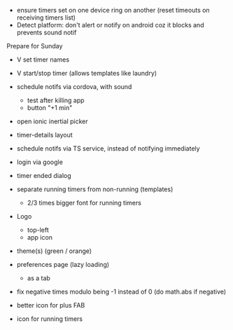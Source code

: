 * ensure timers set on one device ring on another (reset timeouts on receiving timers list)
* Detect platform: don't alert or notify on android coz it blocks and prevents sound notif

Prepare for Sunday

* V set timer names
* V start/stop timer (allows templates like laundry)
* schedule notifs via cordova, with sound
  * test after killing app
  * button "+1 min"
* open ionic inertial picker
* timer-details layout

* schedule notifs via TS service, instead of notifying immediately
* login via google
* timer ended dialog
* separate running timers from non-running (templates)
  * 2/3 times bigger font for running timers
* Logo
  * top-left
  * app icon
* theme(s) (green / orange)
* preferences page (lazy loading)
  * as a tab
* fix negative times modulo being -1 instead of 0 (do math.abs if negative)
* better icon for plus FAB
* icon for running timers
